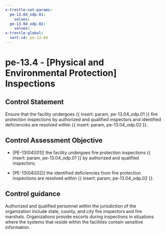 ```yaml
---
x-trestle-set-params:
  pe-13.04_odp.01:
    values:
  pe-13.04_odp.02:
    values:
x-trestle-global:
  sort-id: pe-13.04
---
```


# pe-13.4 - \[Physical and Environmental Protection\] Inspections

## Control Statement

Ensure that the facility undergoes {{ insert: param, pe-13.04_odp.01 }} fire protection inspections by authorized and qualified inspectors and identified deficiencies are resolved within {{ insert: param, pe-13.04_odp.02 }}.

## Control Assessment Objective

- \[PE-13(04)[01]\] the facility undergoes fire protection inspections {{ insert: param, pe-13.04_odp.01 }} by authorized and qualified inspectors;

- \[PE-13(04)[02]\] the identified deficiencies from fire protection inspections are resolved within {{ insert: param, pe-13.04_odp.02 }}.

## Control guidance

Authorized and qualified personnel within the jurisdiction of the organization include state, county, and city fire inspectors and fire marshals. Organizations provide escorts during inspections in situations where the systems that reside within the facilities contain sensitive information.
